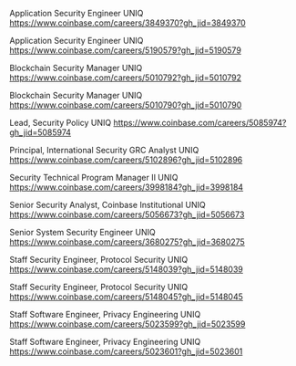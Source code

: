 Application Security Engineer UNIQ https://www.coinbase.com/careers/3849370?gh_jid=3849370

Application Security Engineer UNIQ https://www.coinbase.com/careers/5190579?gh_jid=5190579

Blockchain Security Manager UNIQ https://www.coinbase.com/careers/5010792?gh_jid=5010792

Blockchain Security Manager UNIQ https://www.coinbase.com/careers/5010790?gh_jid=5010790

Lead, Security Policy UNIQ https://www.coinbase.com/careers/5085974?gh_jid=5085974

Principal, International Security GRC Analyst UNIQ https://www.coinbase.com/careers/5102896?gh_jid=5102896

Security Technical Program Manager II UNIQ https://www.coinbase.com/careers/3998184?gh_jid=3998184

Senior Security Analyst, Coinbase Institutional UNIQ https://www.coinbase.com/careers/5056673?gh_jid=5056673

Senior System Security Engineer UNIQ https://www.coinbase.com/careers/3680275?gh_jid=3680275

Staff Security Engineer, Protocol Security UNIQ https://www.coinbase.com/careers/5148039?gh_jid=5148039

Staff Security Engineer, Protocol Security UNIQ https://www.coinbase.com/careers/5148045?gh_jid=5148045

Staff Software Engineer, Privacy Engineering UNIQ https://www.coinbase.com/careers/5023599?gh_jid=5023599

Staff Software Engineer, Privacy Engineering UNIQ https://www.coinbase.com/careers/5023601?gh_jid=5023601

